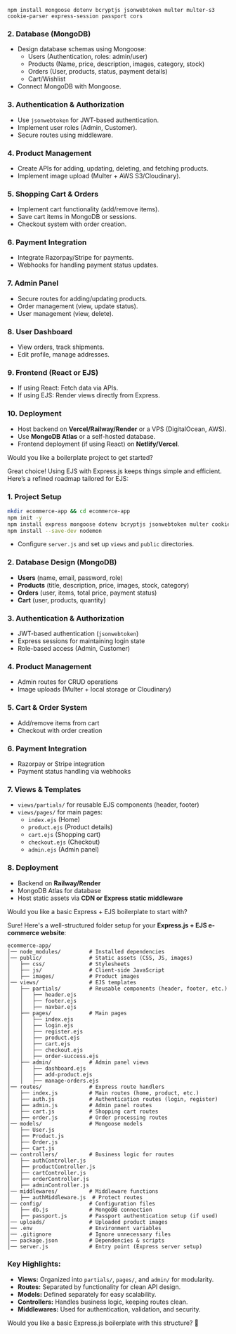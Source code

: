 
```
npm install mongoose dotenv bcryptjs jsonwebtoken multer multer-s3 cookie-parser express-session passport cors
```

### **2. Database (MongoDB)**
- Design database schemas using Mongoose:
  - Users (Authentication, roles: admin/user)
  - Products (Name, price, description, images, category, stock)
  - Orders (User, products, status, payment details)
  - Cart/Wishlist
- Connect MongoDB with Mongoose.

### **3. Authentication & Authorization**
- Use `jsonwebtoken` for JWT-based authentication.
- Implement user roles (Admin, Customer).
- Secure routes using middleware.

### **4. Product Management**
- Create APIs for adding, updating, deleting, and fetching products.
- Implement image upload (Multer + AWS S3/Cloudinary).

### **5. Shopping Cart & Orders**
- Implement cart functionality (add/remove items).
- Save cart items in MongoDB or sessions.
- Checkout system with order creation.

### **6. Payment Integration**
- Integrate Razorpay/Stripe for payments.
- Webhooks for handling payment status updates.

### **7. Admin Panel**
- Secure routes for adding/updating products.
- Order management (view, update status).
- User management (view, delete).

### **8. User Dashboard**
- View orders, track shipments.
- Edit profile, manage addresses.

### **9. Frontend (React or EJS)**
- If using React: Fetch data via APIs.
- If using EJS: Render views directly from Express.

### **10. Deployment**
- Host backend on **Vercel/Railway/Render** or a VPS (DigitalOcean, AWS).
- Use **MongoDB Atlas** or a self-hosted database.
- Frontend deployment (if using React) on **Netlify/Vercel**.

Would you like a boilerplate project to get started?

Great choice! Using EJS with Express.js keeps things simple and efficient. Here’s a refined roadmap tailored for EJS:

### **1. Project Setup**
```bash
mkdir ecommerce-app && cd ecommerce-app
npm init -y
npm install express mongoose dotenv bcryptjs jsonwebtoken multer cookie-parser express-session passport ejs cors method-override
npm install --save-dev nodemon
```
- Configure `server.js` and set up `views` and `public` directories.

### **2. Database Design (MongoDB)**
- **Users** (name, email, password, role)
- **Products** (title, description, price, images, stock, category)
- **Orders** (user, items, total price, payment status)
- **Cart** (user, products, quantity)

### **3. Authentication & Authorization**
- JWT-based authentication (`jsonwebtoken`)
- Express sessions for maintaining login state
- Role-based access (Admin, Customer)

### **4. Product Management**
- Admin routes for CRUD operations
- Image uploads (Multer + local storage or Cloudinary)

### **5. Cart & Order System**
- Add/remove items from cart
- Checkout with order creation

### **6. Payment Integration**
- Razorpay or Stripe integration
- Payment status handling via webhooks

### **7. Views & Templates**
- `views/partials/` for reusable EJS components (header, footer)
- `views/pages/` for main pages:
  - `index.ejs` (Home)
  - `product.ejs` (Product details)
  - `cart.ejs` (Shopping cart)
  - `checkout.ejs` (Checkout)
  - `admin.ejs` (Admin panel)

### **8. Deployment**
- Backend on **Railway/Render**
- MongoDB Atlas for database
- Host static assets via **CDN or Express static middleware**

Would you like a basic Express + EJS boilerplate to start with?

Sure! Here's a well-structured folder setup for your **Express.js + EJS e-commerce website**:

```
ecommerce-app/
│── node_modules/         # Installed dependencies
│── public/               # Static assets (CSS, JS, images)
│   ├── css/              # Stylesheets
│   ├── js/               # Client-side JavaScript
│   ├── images/           # Product images
│── views/                # EJS templates
│   ├── partials/         # Reusable components (header, footer, etc.)
│   │   ├── header.ejs
│   │   ├── footer.ejs
│   │   ├── navbar.ejs
│   ├── pages/            # Main pages
│   │   ├── index.ejs
│   │   ├── login.ejs
│   │   ├── register.ejs
│   │   ├── product.ejs
│   │   ├── cart.ejs
│   │   ├── checkout.ejs
│   │   ├── order-success.ejs
│   ├── admin/            # Admin panel views
│   │   ├── dashboard.ejs
│   │   ├── add-product.ejs
│   │   ├── manage-orders.ejs
│── routes/               # Express route handlers
│   ├── index.js          # Main routes (home, product, etc.)
│   ├── auth.js           # Authentication routes (login, register)
│   ├── admin.js          # Admin panel routes
│   ├── cart.js           # Shopping cart routes
│   ├── order.js          # Order processing routes
│── models/               # Mongoose models
│   ├── User.js
│   ├── Product.js
│   ├── Order.js
│   ├── Cart.js
│── controllers/          # Business logic for routes
│   ├── authController.js
│   ├── productController.js
│   ├── cartController.js
│   ├── orderController.js
│   ├── adminController.js
│── middlewares/          # Middleware functions
│   ├── authMiddleware.js  # Protect routes
│── config/               # Configuration files
│   ├── db.js             # MongoDB connection
│   ├── passport.js       # Passport authentication setup (if used)
│── uploads/              # Uploaded product images
│── .env                  # Environment variables
│── .gitignore            # Ignore unnecessary files
│── package.json          # Dependencies & scripts
│── server.js             # Entry point (Express server setup)
```

### **Key Highlights:**
- **Views:** Organized into `partials/`, `pages/`, and `admin/` for modularity.
- **Routes:** Separated by functionality for clean API design.
- **Models:** Defined separately for easy scalability.
- **Controllers:** Handles business logic, keeping routes clean.
- **Middlewares:** Used for authentication, validation, and security.

Would you like a basic Express.js boilerplate with this structure? 🚀